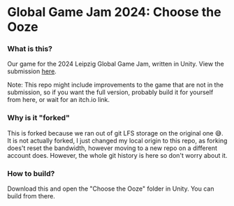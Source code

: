 # Global Game Jam 2024: Choose the Ooze

### What is this?
Our game for the 2024 Leipzig Global Game Jam, written in Unity. View the submission [here](https://globalgamejam.org/games/2024/choose-ooze-6). 

Note: This repo might include improvements to the game that are not in the submission, so if you want the full version, probably build it for yourself from here, or wait for an itch.io link.

### Why is it "forked"
This is forked because we ran out of git LFS storage on the original one 😅. It is not actually forked, I just changed my local origin to this repo, as forking does't reset the bandwidth, however moving to a new repo on a different account does. However, the whole git history is here so don't worry about it.

### How to build?
Download this and open the "Choose the Ooze" folder in Unity. You can build from there.
